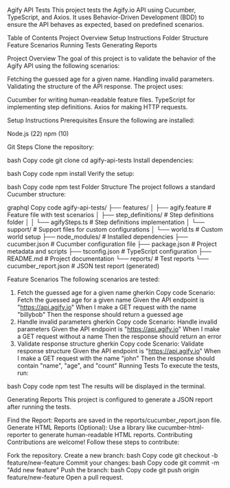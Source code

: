 Agify API Tests
This project tests the Agify.io API using Cucumber, TypeScript, and Axios. It uses Behavior-Driven Development (BDD) to ensure the API behaves as expected, based on predefined scenarios.

Table of Contents
Project Overview
Setup Instructions
Folder Structure
Feature Scenarios
Running Tests
Generating Reports

Project Overview
The goal of this project is to validate the behavior of the Agify API using the following scenarios:

Fetching the guessed age for a given name.
Handling invalid parameters.
Validating the structure of the API response.
The project uses:

Cucumber for writing human-readable feature files.
TypeScript for implementing step definitions.
Axios for making HTTP requests.

Setup Instructions
Prerequisites
Ensure the following are installed:

Node.js (22)
npm (10)

Git
Steps
Clone the repository:

bash
Copy code
git clone <remote-repository-url>
cd agify-api-tests
Install dependencies:

bash
Copy code
npm install
Verify the setup:

bash
Copy code
npm test
Folder Structure
The project follows a standard Cucumber structure:

graphql
Copy code
agify-api-tests/
├── features/
│   ├── agify.feature          # Feature file with test scenarios
│   ├── step_definitions/      # Step definitions folder
│   │   └── agifySteps.ts      # Step definitions implementation
│   └── support/               # Support files for custom configurations
│       └── world.ts           # Custom world setup
├── node_modules/              # Installed dependencies
├── cucumber.json              # Cucumber configuration file
├── package.json               # Project metadata and scripts
├── tsconfig.json              # TypeScript configuration
├── README.md                  # Project documentation
└── reports/                   # Test reports
    └── cucumber_report.json   # JSON test report (generated)

Feature Scenarios
The following scenarios are tested:

1. Fetch the guessed age for a given name
gherkin
Copy code
Scenario: Fetch the guessed age for a given name
  Given the API endpoint is "https://api.agify.io"
  When I make a GET request with the name "billybob"
  Then the response should return a guessed age
2. Handle invalid parameters
gherkin
Copy code
Scenario: Handle invalid parameters
  Given the API endpoint is "https://api.agify.io"
  When I make a GET request without a name
  Then the response should return an error
3. Validate response structure
gherkin
Copy code
Scenario: Validate response structure
  Given the API endpoint is "https://api.agify.io"
  When I make a GET request with the name "john"
  Then the response should contain "name", "age", and "count"
Running Tests
To execute the tests, run:

bash
Copy code
npm test
The results will be displayed in the terminal.

Generating Reports
This project is configured to generate a JSON report after running the tests.

Find the Report:
Reports are saved in the reports/cucumber_report.json file.
Generate HTML Reports (Optional):
Use a library like cucumber-html-reporter to generate human-readable HTML reports.
Contributing
Contributions are welcome! Follow these steps to contribute:

Fork the repository.
Create a new branch:
bash
Copy code
git checkout -b feature/new-feature
Commit your changes:
bash
Copy code
git commit -m "Add new feature"
Push the branch:
bash
Copy code
git push origin feature/new-feature
Open a pull request.
